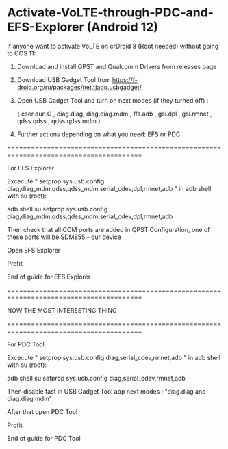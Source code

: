 # Activate-VoLTE-through-PDC-and-EFS-Explorer (Android 12)
If anyone want to activate VoLTE on crDroid 8 (Root needed) without going to OOS 11: 

1. Download and install QPST and Qualcomm Drivers from releases page
2. Download USB Gadget Tool from https://f-droid.org/ru/packages/net.tjado.usbgadget/
3. Open USB Gadget Tool and turn on next modes (if they turned off) : 
     
     ( cser.dun.O , diag.diag, diag.diag.mdm , ffs.adb , gsi.dpl , gsi.rmnet , qdss.qdss , qdss.qdss.mdm )
     
     
4. Further actions depending on what you need: EFS or PDC

========================================================================================

For EFS Explorer

Excecute " setprop sys.usb.config diag,diag_mdm,qdss,qdss_mdm,serial_cdev,dpl,rmnet,adb " in adb shell with su (root):

adb shell
su
setprop sys.usb.config diag,diag_mdm,qdss,qdss_mdm,serial_cdev,dpl,rmnet,adb

Then check that all COM ports are added in QPST Configuration, one of these ports will be SDM855 - our device

Open EFS Explorer

Profit

End of guide for EFS Explorer

========================================================================================

NOW THE MOST INTERESTING THING

========================================================================================

For PDC Tool

Excecute " setprop sys.usb.config diag,serial_cdev,rmnet,adb " in adb shell with su (root):

adb shell
su
setprop sys.usb.config diag,serial_cdev,rmnet,adb

Then disable fast in USB Gadget Tool app next modes : "diag.diag and diag.diag.mdm" 

After that open PDC Tool

Profit

End of guide for PDC Tool
